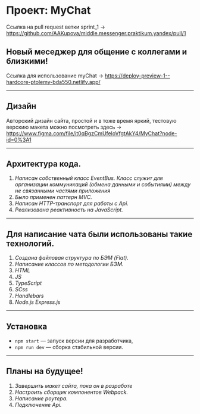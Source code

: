 # Проект: MyChat
Ссылка на pull request ветки sprint_1 -> https://github.com/AAKupova/middle.messenger.praktikum.yandex/pull/1

## Новый меседжер для общение с коллегами и близкими!
Ссылка для использование myChat -> https://deploy-preview-1--hardcore-ptolemy-bda550.netlify.app/

---

## Дизайн
Авторский дизайн сайта, простой и в тоже время яркий, тестовую верскию макета можно посмотреть здесь -> https://www.figma.com/file/it0qBgzCmUfeloVfgtAkY4/MyChat?node-id=0%3A1

---

## Архитектура кода.

1. _Написан собственный класс EventBus. Класс служит для организации коммуникаций (обмена данными и событиями) между не связанными частями приложения_
2. _Было применен паттерн MVC._
3. _Написан HTTP-транспорт для работы с Api._
4. _Реализована реактивность на JavaScript._

---

## Для написание чата были использованы такие технологий.

1. _Создана файловая структура по БЭМ (Flat)._
2. _Написание классов по методологии БЭМ._
3. _HTML_
4. _JS_
5. _TypeScript_
6. _SCss_
7. _Handlebars_
8. _Node.js Express.js_


---

## Установка

- `npm start` — запуск версии для разработчика,
- `npm run dev` — сборка стабильной версии.

---

## Планы на будущее!

1. _Завершить макет сайта, пока он в разработе_
2. _Настроить сборщик компонентов Webpack._
3. _Написание роутера._
4. _Подключение Api._
